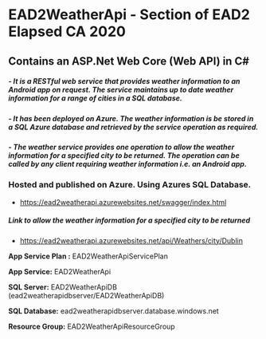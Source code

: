 # EAD2WeatherApi - Section of EAD2 Elapsed CA 2020
## Contains an ASP.Net Web Core (Web API) in C#
##### - It is a RESTful web service that provides weather information to an Android app on request. The service maintains up to date weather information for a range of cities in a SQL database.
##### - It has been deployed on Azure. The weather information is be stored in a SQL Azure database and retrieved by the service operation as required.
##### - The weather service provides one operation to allow the weather information for a specified city to be returned. The operation can be called by any client requiring weather information i.e. an Android app.

### Hosted and published on Azure. Using Azures SQL Database.
* https://ead2weatherapi.azurewebsites.net/swagger/index.html

##### Link to allow the weather information for a specified city to be returned 
* https://ead2weatherapi.azurewebsites.net/api/Weathers/city/Dublin

**App Service Plan :** EAD2WeatherApiServicePlan

**App Service:** EAD2WeatherApi

**SQL Server:** EAD2WeatherApiDB (ead2weatherapidbserver/EAD2WeatherApiDB)

**SQL Database:** ead2weatherapidbserver.database.windows.net

**Resource Group:** EAD2WeatherApiResourceGroup
